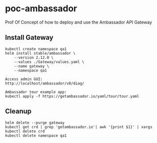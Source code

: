 # poc-ambassador
Prof Of Concept of how to deploy and use the Ambassador API Gateway

## Install Gateway
```
kubectl create namespace qa1
helm install stable/ambassador \
    --version 2.12.0 \
    --values ./Gateway/values.yaml \
    --name gateway \
    --namespace qa1

Access admin GUI:
http://localhost/ambassador/v0/diag/

Ambassador tour example app:
kubectl apply -f https://getambassador.io/yaml/tour/tour.yaml
```

## Cleanup
```
helm delete --purge gateway
kubectl get crd | grep 'getambassador.io'| awk '{print $1}' | xargs kubectl delete crd
kubectl delete namespace qa1
```
